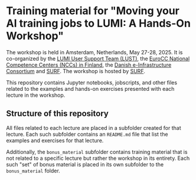 # Training material for "Moving your AI training jobs to LUMI: A Hands-On Workshop"

The workshop is held in Amsterdam, Netherlands, May 27-28, 2025. It is co-organized by the [LUMI User Support Team (LUST)](https://lumi-supercomputer.eu/user-support/), the [EuroCC National Competence Centers (NCCs) in Finland](https://www.eurocc-access.eu/about-us/meet-the-nccs/ncc-finland/), the [Danish e-Infrastructure Consortium](https://www.deic.dk/en) and [SURF](https://www.surf.nl/en). The workshop is hosted by [SURF](https://www.surf.nl/en).

This repository contains Jupyter notebooks, jobscripts, and other files related to the examples and hands-on exercises presented with each lecture in the workshop.

## Structure of this repository

All files related to each lecture are placed in a subfolder created for that lecture. Each such subfolder contains an `README.md` file that list the examples and exercises for that lecture.

Additionally, the `bonus_material` subfolder contains training material that is not related to a specific lecture but rather the workshop in its entirety. Each such "set" of bonus material is placed in its own subfolder to the `bonus_material` folder.
